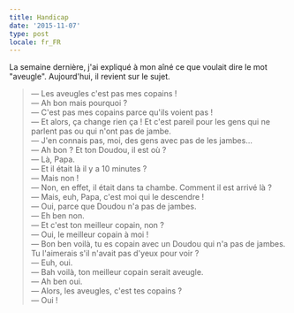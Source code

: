 ```yaml
---
title: Handicap
date: '2015-11-07'
type: post
locale: fr_FR
---
```


La semaine dernière, j'ai expliqué à mon aîné ce que voulait dire le mot "aveugle". Aujourd'hui, il revient sur le sujet.

> — Les aveugles c'est pas mes copains !  
> — Ah bon mais pourquoi ?  
> — C'est pas mes copains parce qu'ils voient pas !  
> — Et alors, ça change rien ça ! Et c'est pareil pour les gens qui ne parlent pas ou qui n'ont pas de jambe.  
> — J'en connais pas, moi, des gens avec pas de les jambes...  
> — Ah bon ? Et ton Doudou, il est où ?  
> — Là, Papa.  
> — Et il était là il y a 10 minutes ?  
> — Mais non !  
> — Non, en effet, il était dans ta chambe. Comment il est arrivé là ?  
> — Mais, euh, Papa, c'est moi qui le descendre !  
> — Oui, parce que Doudou n'a pas de jambes.  
> — Eh ben non.  
> — Et c'est ton meilleur copain, non ?  
> — Oui, le meilleur copain à moi !  
> — Bon ben voilà, tu es copain avec un Doudou qui n'a pas de jambes. Tu l'aimerais s'il n'avait pas d'yeux pour voir ?  
> — Euh, oui.  
> — Bah voilà, ton meilleur copain serait aveugle.  
> — Ah ben oui.  
> — Alors, les aveugles, c'est tes copains ?  
> — Oui !
